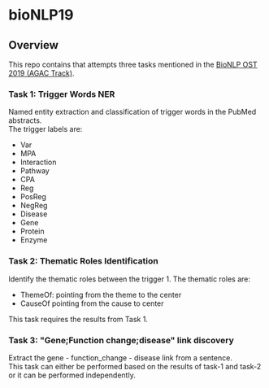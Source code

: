 # bioNLP19

## Overview
This repo contains that attempts three tasks mentioned in the [BioNLP OST 2019 (AGAC Track)](https://sites.google.com/view/bionlp-ost19-agac-track/description).  


### Task 1: Trigger Words NER
Named entity extraction and classification of trigger words in the PubMed abstracts.   
The trigger labels are:  
* Var
* MPA
* Interaction
* Pathway
* CPA
* Reg
* PosReg
* NegReg
* Disease
* Gene
* Protein
* Enzyme  


### Task 2: Thematic Roles Identification
Identify the thematic roles between the trigger 1. The thematic roles are:  
* ThemeOf: pointing from the theme to the center 
* CauseOf  pointing from the cause to center

This task requires the results from Task 1.



### Task 3: "Gene;Function change;disease" link discovery  
Extract the gene - function_change - disease link from a sentence.  
This task can either be performed based on the results of task-1 and task-2 or it can be performed independently.
